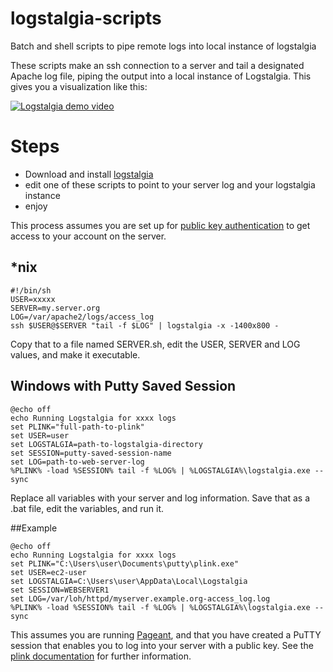 logstalgia-scripts
=================

Batch and shell scripts to pipe remote logs into local instance of logstalgia

These scripts make an ssh connection to a server and tail a designated Apache log file, piping the output into a local instance of Logstalgia. This gives you a visualization like this:

[![Logstalgia demo video](http://img.youtube.com/vi/HeWfkPeDQbY/0.jpg)](http://www.youtube.com/watch?v=HeWfkPeDQbY)

# Steps

* Download and install [logstalgia](http://code.google.com/p/logstalgia/)
* edit one of these scripts to point to your server log and your logstalgia instance
* enjoy

This process assumes you are set up for [public key authentication](https://hkn.eecs.berkeley.edu/~dhsu/ssh_public_key_howto.html) to get access to your account on the server.

## *nix

```
#!/bin/sh   
USER=xxxxx
SERVER=my.server.org
LOG=/var/apache2/logs/access_log
ssh $USER@$SERVER "tail -f $LOG" | logstalgia -x -1400x800 -
```

Copy that to a file named SERVER.sh, edit the USER, SERVER and LOG values, and make it executable.

## Windows with Putty Saved Session

```
@echo off
echo Running Logstalgia for xxxx logs
set PLINK="full-path-to-plink"
set USER=user
set LOGSTALGIA=path-to-logstalgia-directory
set SESSION=putty-saved-session-name
set LOG=path-to-web-server-log
%PLINK% -load %SESSION% tail -f %LOG% | %LOGSTALGIA%\logstalgia.exe --sync
```
Replace all variables with your server and log information. Save that as a .bat file, edit the variables, and run it.

##Example
```
@echo off
echo Running Logstalgia for xxxx logs
set PLINK="C:\Users\user\Documents\putty\plink.exe"
set USER=ec2-user
set LOGSTALGIA=C:\Users\user\AppData\Local\Logstalgia
set SESSION=WEBSERVER1
set LOG=/var/loh/httpd/myserver.example.org-access_log.log
%PLINK% -load %SESSION% tail -f %LOG% | %LOGSTALGIA%\logstalgia.exe --sync
```

This assumes you are running [Pageant](http://www.chiark.greenend.org.uk/~sgtatham/putty/download.html), and that you have created a PuTTY session that enables you to log into your server with a public key. See the [plink documentation](http://the.earth.li/~sgtatham/putty/0.60/htmldoc/Chapter7.html#S7.2.2) for further information.
